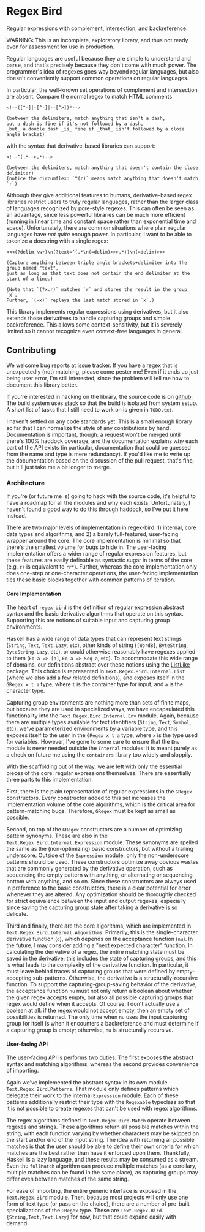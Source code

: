 # Regex Bird

Regular expressions with complement, intersection, and backreference.

WARNING: This is an incomplete, exploratory library, and thus not ready even for assessment for use in production.

Regular languages are useful because they are simple to understand and parse, and that's precisely because they don't come with much power.
The programmer's idea of regexes goes way beyond regular languages, but also doesn't conveniently support common operations on regular languages.

In particular, the well-known set operations of complement and intersection are absent.
Compare the normal regex to match HTML comments
```
<!--([^-]|-[^-]|--[^>])*-->

(between the delimiters, match anything that isn't a dash,
but a dash is fine if it's not followed by a dash,
_but_ a double dash _is_ fine if _that_ isn't followed by a close angle bracket)
```
with the syntax that derivative-based libraries can support:
```
<!--^(.*-->.*)-->

(between the delimiters, match anything that doesn't contain the close delimiter)
(notice the circumflex: `^(r)` means match anything that doesn't match `r`)
```

Although they give additional features to humans, derivative-based regex libraries restrict users to truly regular languages, rather than the larger class of languages recognized by pcre-style regexes.
This can often be seen as an advantage, since less powerful libraries can be much more efficient (running in linear time and constant space rather than exponential time and space).
Unfortunately, there are common situations where plain regular languages have _not quite_ enough power.
In particular, I want to be able to tokenize a docstring with a single regex:
```
<<<(?delim.\w+)\n(?text=^(.*\n(=delim)>>>.*))\n(=delim)>>>

(Capture anything between triple angle brackets+delimiter into the group named "text",
just as long as that text does not contain the end delimiter at the start of a line.)

(Note that `(?x.r)` matches `r` and stores the result in the group `x`.
Further, `(=x)` replays the last match stored in `x`.)
```

This library implements regular expressions using derivatives, but it also extends those derivatives to handle capturing groups and simple backreference.
This allows some context-sensitivity, but it is severely limited so it cannot recognize even context-free languages in general.





## Contributing

We welcome bug reports at [issue tracker](https://github.com/Zankoku-Okuno/regex-bird/issues).
If you have a regex that is unexpectedly (not) matching, please come pester me!
Even if it ends up just being user error, I'm still interested, since the problem will tell me how to document this library better.

If you're interested in hacking on the library, the source code is on [github](https://github.com/Zankoku-Okuno/regex-bird).
The build system uses [stack](https://docs.haskellstack.org/en/stable/README/) so that the build is isolated from system setup.
A short list of tasks that I still need to work on is given in `TODO.txt`.

I haven't settled on any code standards yet.
This is a small enough library so far that I can normalize the style of any contributions by hand.
Documentation is important, though: a request won't be merged until there's 100% haddock coverage, and the documentation explains _why_ each part of the API exists (in particular, documentation that could be guessed from the name and type is mere redundancy).
If you'd like me to write up the documentation based on the discussion of the pull request, that's fine, but it'll just take me a bit longer to merge.


### Architecture

If you're (or future me is) going to hack with the source code, it's helpful to have a roadmap for all the modules and why each exists.
Unfortunately, I haven't found a good way to do this through haddock, so I've put it here instead.

There are two major levels of implementation in regex-bird: 1) internal, core data types and algorithms, and 2) a barely full-featured, user-facing wrapper around the core.
The core implementation is minimal so that there's the smallest volume for bugs to hide in.
The user-facing implementation offers a wider range of regular expression features, but these features are easily definable as syntactic sugar in terms of the core (e.g. `r+` is equivalent to `rr*`).
Further, whereas the core implementation only does one-step or one-character operations,
the user-facing implementation ties these basic blocks together with common patterns of iteration.

#### Core Implementation

The heart of `regex-bird` is the definition of regular expression abstract syntax and the basic derivative algorithms that operate on this syntax.
Supporting this are notions of suitable input and capturing group environments.

Haskell has a wide range of data types that can represent text strings (`String`, `Text`, `Text.Lazy`, etc), other kinds of string (`[Word8]`, `ByteString`, `ByteString.Lazy`, etc), or could otherwise reasonably have regexes applied to them (`Eq a => [a]`, `Eq a => Seq a`, etc).
To accommodate this wide range of domains, our definitions abstract over these notions using the [ListLike](http://hackage.haskell.org/package/ListLike) package.
This choice is represented in `Text.Regex.Bird.Internal.List` (where we also add a few related definitions), and exposes itself in the `GRegex x t a` type, where `t` is the container type for input, and `a` is the character type.

Capturing group environments are nothing more than sets of finite maps, but because they are used in specialized ways, we have encapsulated this functionality into the `Text.Regex.Bird.Internal.Env` module.
Again, because there are multiple types available for text identifiers (`String`, `Text`, `Symbol`, etc), we've parameterized environments by a variable type, and this exposes itself to the user in the `GRegex x t a` type, where `x` is the type used for variables.
However, I've gone to some care to ensure that the `Env` module is never needed outside the `Internal` modules: it is meant purely as a check on future me using the `containers` library too widely and sloppily.

With the scaffolding out of the way, we are left with only the essential pieces of the core: regular expressions themselves.
There are essentially three parts to this implementation.

First, there is the plain representation of regular expressions in the `GRegex` constructors.
Every constructor added to this set increases the implementation volume of the core algorithms, which is the critical area for pattern-matching bugs.
Therefore, `GRegex` must be kept as small as possible.

Second, on top of the `GRegex` constructors are a number of optimizing pattern synonyms.
These are also in the `Text.Regex.Bird.Internal.Expression` module.
These synonyms are spelled the same as the (non-optimizing) basic constructors, but without a trailing underscore.
Outside of the `Expression` module, only the non-underscore patterns should be used.
These constructors optimize away obvious wastes that are commonly generated by the derivative operation, such as sequencing the empty pattern with anything, or alternating or sequencing bottom with anything, and so on.
Since these constructors are always used in preference to the basic constructors, there is a clear potential for error whenever they are altered.
Any optimization should be thoroughly checked for strict equivalence between the input and output regexes, especially since saving the capturing group state after taking a derivative is so delicate.

Third and finally, there are the core algorithms, which are implemented in `Text.Regex.Bird.Internal.Algorithms`.
Primarily, this is the single-character derivative function (`d`), which depends on the acceptance function (`nu`).
In the future, I may consider adding a "next expected character" function.
In calculating the derivative of a regex, the entire matching state must be saved in the derivative; this includes the state of capturing groups, and this is what leads to the complexity of the derivative function.
In particular, it must leave behind traces of capturing groups that were defined by empty-accepting sub-patterns.
Otherwise, the derivative is a structurally-recursive function.
To support the capturing-group-saving behavior of the derivative, the acceptance function `nu` must not only return a boolean about whether the given regex accepts empty, but also all possible capturing groups that regex would define when it accepts.
Of course, I don't actually use a boolean at all: if the regex would not accept empty, then an empty set of possibilities is returned.
The only time when `nu` uses the input capturing group for itself is when it encounters a backreference and must determine if a capturing group is empty; otherwise, `nu` is structurally recursive.

#### User-facing API

The user-facing API is performs two duties.
The first exposes the abstract syntax and matching algorithms, whereas the second provides convenience of importing.

Again we've implemented the abstract syntax in its own module `Text.Regex.Bird.Patterns`.
That module only defines patterns which delegate their work to the internal `Expression` module.
Each of these patterns additionally restrict their type with the `Regexable` typeclass so that it is not possible to create regexes that can't be used with regex algorithms.

The regex algorithms defined in `Text.Regex.Bird.Match` operate between regexes and strings.
These algorithms return all possible matches within the string, with each function varying by whether characters may be skipped on the start and/or end of the input string.
The idea with returning all possible matches is that the user should be able to define their own criteria for which matches are the best rather than have it enforced upon them.
Thankfully, Haskell is a lazy language, and these results may be consumed as a stream.
Even the `fullMatch` algorithm can produce multiple matches (as a corollary, multiple matches can be found in the same place), as capturing groups may differ even between matches of the same string.

For ease of importing, the entire generic interface is exposed in the `Text.Regex.Bird` module.
Then, because most projects will only use one form of text type (or pass on the choice), there are a number of pre-built specializations of the `GRegex` type.
These are `Text.Regex.Bird.{String,Text,Text.Lazy}` for now, but that could expand easily with demand.
